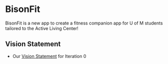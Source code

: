 # BisonFit

BisonFit is a new app to create a fitness companion app for U of M students tailored to the Active Living Center!

## Vision Statement
- Our [Vision Statement](https://code.cs.umanitoba.ca/3350-summer2023/funkyflamingos-4/-/blob/main/Docs/Vision%20Statement.md) for Iteration 0
